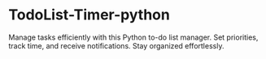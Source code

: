 # TodoList-Timer-python
Manage tasks efficiently with this Python to-do list manager. Set priorities, track time, and receive notifications. Stay organized effortlessly.
